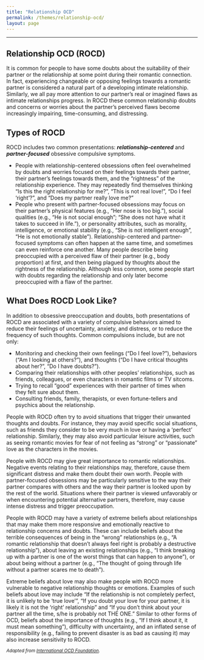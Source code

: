 ```yaml
---
title: "Relationship OCD"
permalink: /themes/relationship-ocd/
layout: page
---
```

- - - -
## Relationship OCD (ROCD)
It is common for people to have some doubts about the suitability of their partner or the relationship at some point during their romantic connection. In fact, experiencing changeable or opposing feelings towards a romantic partner is considered a natural part of a developing intimate relationship. Similarly, we all pay more attention to our partner’s real or imagined flaws as intimate relationships progress. In ROCD these common relationship doubts and concerns or worries about the partner’s perceived flaws become increasingly impairing, time-consuming, and distressing.

## Types of ROCD
ROCD includes two common presentations: ***relationship-centered*** and ***partner-focused*** obsessive compulsive symptoms. 
- People with relationship-centered obsessions often feel overwhelmed by doubts and worries focused on their feelings towards their partner, their partner’s feelings towards them, and the “rightness” of the relationship experience. They may repeatedly find themselves thinking “Is this the right relationship for me?”, “This is not real love!”, “Do I feel ‘right’?”, and “Does my partner really love me?”
- People who present with partner-focused obsessions may focus on their partner’s physical features (e.g., “Her nose is too big.”), social qualities (e.g., “He is not social enough”; “She does not have what it takes to succeed in life.”), or personality attributes, such as morality, intelligence, or emotional stability (e.g., “She is not intelligent enough”, “He is not emotionally stable”).
Relationship-centered and partner-focused symptoms can often happen at the same time, and sometimes can even reinforce one another. Many people describe  being preoccupied with a perceived flaw of their partner (e.g., body proportion) at first, and then being plagued by thoughts about the rightness of the relationship. Although less common, some people start with doubts regarding the relationship and only later become preoccupied with a flaw of the partner.

## What Does ROCD Look Like?
In addition to obsessive preoccupation and doubts, both presentations of ROCD are associated with a variety of compulsive behaviors aimed to reduce their feelings of uncertainty, anxiety, and distress, or to reduce the frequency of such thoughts. Common compulsions include, but are not only:
- Monitoring and checking their own feelings (“Do I feel love?”), behaviors (“Am I looking at others?”), and thoughts (“Do I have critical thoughts about her?”, “Do I have doubts?”).
- Comparing their relationships with other peoples’ relationships, such as friends, colleagues, or even characters in romantic films or TV sitcoms.
- Trying to recall “good” experiences with their partner of times when they felt sure about them.
- Consulting friends, family, therapists, or even fortune-tellers and psychics about the relationship.

People with ROCD often try to avoid situations that trigger their unwanted thoughts and doubts. For instance, they may avoid specific social situations, such as friends they consider to be very much in love or having a ‘perfect’ relationship. Similarly, they may also avoid particular leisure activities, such as seeing romantic movies for fear of not feeling as “strong” or “passionate” love as the characters in the movies.

People with ROCD may give great importance to romantic relationships. Negative events relating to their relationships may, therefore, cause them significant distress and make them doubt their own worth. People with partner-focused obsessions may be particularly sensitive to the way their partner compares with others and the way their partner is looked upon by the rest of the world. Situations where their partner is viewed unfavorably or when encountering potential alternative partners, therefore, may cause intense distress and trigger preoccupation.

People with ROCD may have a variety of extreme beliefs about relationships that may make them more responsive and emotionally reactive to relationship concerns and doubts. These can include beliefs about the terrible consequences of being in the “wrong” relationships (e.g., “A romantic relationship that doesn’t always feel right is probably a destructive relationship”), about leaving an existing relationships (e.g., “I think breaking up with a partner is one of the worst things that can happen to anyone”), or about being without a partner (e.g., “The thought of going through life without a partner scares me to death”).

Extreme beliefs about love may also make people with ROCD more vulnerable to negative relationship thoughts or emotions. Examples of such beliefs about love may include “If the relationship is not completely perfect, it is unlikely to be ‘true love’”, “If you doubt your love for your partner, it is likely it is not the ‘right’ relationship” and “If you don’t think about your partner all the time, s/he is probably not THE ONE.”  Similar to other forms of OCD, beliefs about the importance of thoughts (e.g., “If I think about it, it must mean something”), difficulty with uncertainty, and an inflated sense of responsibility (e.g., failing to prevent disaster is as bad as causing it) may also increase sensitivity to ROCD.

<sup>*Adapted from <ins>[International OCD Foundation](https://iocdf.org/expert-opinions/relationship-ocd/)</ins>.*</sup>

